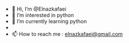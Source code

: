 - 👋 Hi, I’m @Elnazkafaei
- 👀 I’m interested in python 
- 🌱 I’m currently learning python 
- 
- 📫 How to reach me : elnazkafaei@gmail.com 

<!---
Elnazkafaei/Elnazkafaei is a ✨ special ✨ repository because its `README.md` (this file) appears on your GitHub profile.
You can click the Preview link to take a look at your changes.
--->
